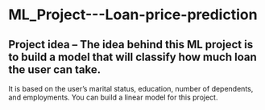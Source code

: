 # ML_Project---Loan-price-prediction

## Project idea – The idea behind this ML project is to build a model that will classify how much loan the user can take.

It is based on the user’s marital status, education, number of dependents, and employments. You can build a linear model for this project.
